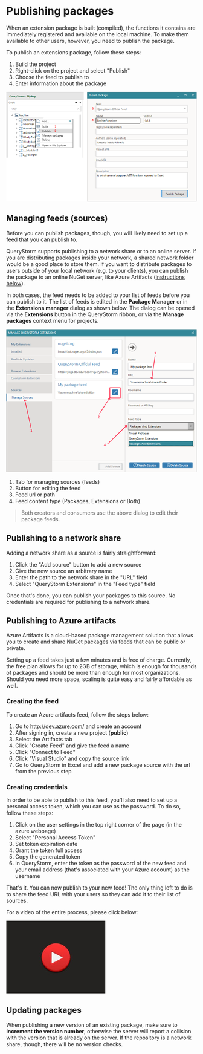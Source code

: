 # Publishing packages

When an extension package is built (compiled), the functions it contains are immediately registered and available on the local machine. To make them available to other users, however, you need to publish the package.

To publish an extensions package, follow these steps:

1. Build the project
2. Right-click on the project and select "Publish"
3. Choose the feed to publish to
4. Enter information about the package

![Publish context menu](../../Images/PublishProcess.png)

## Managing feeds (sources)

Before you can publish packages, though, you will likely need to set up a feed that you can publish to.

QueryStorm supports publishing to a network share or to an online server. If you are distributing packages inside your network, a shared network folder would be a good place to store them. If you want to distribute packages to users outside of your local network (e.g. to your clients), you can publish the package to an online NuGet server, like Azure Artifacts ([instructions below](../todo)).

In both cases, the feed needs to be added to your list of feeds before you can publish to it. The list of feeds is edited in the **Package Manager** or in the **Extensions manager** dialog as shown below. The dialog can be opened via the **Extensions** button in the QueryStorm ribbon, or via the **Manage packages** context menu for projects.

![Edit package sources](../../Images/EditPackageSources.png)

1. Tab for managing sources (feeds)
2. Button for editing the feed
3. Feed url or path
4. Feed content type (Packages, Extensions or Both)

> Both creators and consumers use the above dialog to edit their package feeds.

## Publishing to a network share

Adding a network share as a source is fairly straightforward:

1. Click the "Add source" button to add a new source
2. Give the new source an arbitrary name
3. Enter the path to the network share in the "URL" field
4. Select "QueryStorm Extensions" in the "Feed type" field

Once that's done, you can publish your packages to this source. No credentials are required for publishing to a network share.

## Publishing to Azure artifacts

Azure Artifacts is a cloud-based package management solution that allows you to create and share NuGet packages via feeds that can be public or private.

Setting up a feed takes just a few minutes and is free of charge. Currently, the free plan allows for up to 2GB of storage, which is enough for thousands of packages and should be more than enough for most organizations. Should you need more space, scaling is quite easy and fairly affordable as well.

### Creating the feed

To create an Azure artifacts feed, follow the steps below:

1. Go to http://dev.azure.com/ and create an account
2. After signing in, create a new project (**public**)
3. Select the Artifacts tab
4. Click "Create Feed" and give the feed a name
5. Click "Connect to Feed"
6. Click "Visual Studio" and copy the source link
7. Go to QueryStorm in Excel and add a new package source with the url from the previous step

### Creating credentials

In order to be able to publish to this feed, you'll also need to set up a personal access token, which you can use as the password. To do so, follow these steps:

1. Click on the user settings in the top right corner of the page (in the azure webpage)
2. Select "Personal Access Token"
3. Set token expiration date
4. Grant the token full access
5. Copy the generated token
6. In QueryStorm, enter the token as the password of the new feed and your email address (that's associated with your Azure account) as the username

That's it. You can now publish to your new feed! The only thing left to do is to share the feed URL with your users so they can add it to their list of sources.

For a video of the entire process, please click below:

[![Setting up Azure Artifacts feed](../../Images/video.jpg)](https://youtu.be/jc5l4OV0PZM "Setting up Azure Artifacts feed")

## Updating packages

When publishing a new version of an existing package, make sure to **increment the version number**, otherwise the server will report a collision with the version that is already on the server. If the repository is a network share, though, there will be no version checks.
